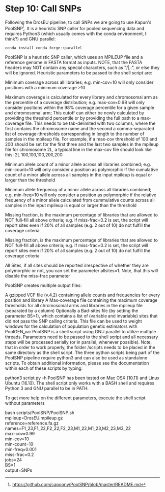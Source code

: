 # Step 10: Call SNPs 

Following the DrosEU pipeline, to call SNPs we are going to use Kapun's PoolSNP[^1]. It is a heuristic SNP caller for pooled sequencing data and requires Python3 (which usually comes with the conda environment, I think?) and GNU parallel:

`conda install conda-forge::parallel`


PoolSNP is a heuristic SNP caller, which uses an MPILEUP file and a reference genome in FASTA format as inputs. NOTE, that the FASTA headers may NOT contain any special characters, such as "/|,:", or else they will be ignored. Heuristic parameters to be passed to the shell script are:

Minimum coverage across all libraries; e.g. min-cov=10 will only consider positions with a minimum coverage >10

Maximum coverage is calculated for every library and chromosomal arm as the percentile of a coverage distribution; e.g. max-cov=0.98 will only consider positions within the 98% coverage percentile for a given sample and chromosomal arm; This cutoff can either be newly calculated by providing the threshold percentile or by providing the full path to a max-coverage file. This needs to be tab-delimited with two columns, where the first contains the chromosome name and the second a comma-separated list of coverage-thresholds corresponding in length to the number of samples in the mpileup file. For example, if a max-cov threshold of 100 and 200 should be set for the first three and the last two samples in the mpileup file for chromosome 2L, a typical line in the max-cov file should look like this: 2L 100,100,100,200,200

Minimum allele count of a minor allele across all libraries combined; e.g. min-count=10 will only consider a position as polymorphic if the cumulative count of a minor allele across all samples in the input mpileup is equal or larger than the threshold

Minimum allele frequency of a minor allele across all libraries combined; e.g. min-freq=10 will only consider a position as polymorphic if the relative frequency of a minor allele calculated from cummulative counts across all samples in the input mpileup is equal or larger than the threshold

Missing fraction, is the maximum percentage of libraries that are allowed to NOT full-fill all above criteria; e.g. if miss-frac=0.2 is set, the script will report sites even if 20% of all samples (e.g. 2 out of 10) do not fulfill the coverage criteria

Missing fraction, is the maximum percentage of libraries that are allowed to NOT full-fill all above criteria; e.g. if miss-frac=0.2 is set, the script will report sites even if 20% of all samples (e.g. 2 out of 10) do not fulfill the coverage criteria

All Sites, if all sites should be reported irrespective of whether they are polymorphic or not, you can set the parameter allsites=1. Note, that this will disable the miss-frac parameter

PoolSNP creates multiple output files:

A gzipped VCF file (v.4.2) containing allele counts and frequencies for every position and library
A Max-coverage file containing the maximum coverage thresholds for all chromosomal arms and libraries in the mpileup file (separated by a column)
Optionally a Bad-sites file (by setting the parameter BS=1), which contains a list of (variable and invariable) sites that did not pass the SNP calling criteria. This file can be used to weight windows for the calculation of population genetic estimators with PoolGEN_var
PoolSNP is a shell script using GNU parallel to utilize multiple threads. Parameters need to be passed to the shell script and all necessary steps will be processed serially (or in parallel, whenever possible). Note, that in order to work properly, the folder /scripts needs to be placed in the same directory as the shell script. The three python scripts being part of the PoolSNP pipeline require python3 and can also be used as standalone scripts. To obtain additional information, please see the documentation within each of these scripts by typing:

python3 script.py -h
PoolSNP has been tested on Mac OSX (10.11) and Linux Ubuntu (16.10). The shell script only works with a BASH shell and requires Python 3 and GNU parallel to be in PATH.

To get more help on the different parameters, execute the shell script without parameters

bash scripts/PoolSNP/PoolSNP.sh \
mpileup=DrosEU.mpileup.gz \
reference=reference.fa.gz \
names=F1_23,F1_22,F2_22,F2_23,M1_22,M1_23,M2_23,M3_22\
max-cov=0.99 \
min-cov=10 \
min-count=10 \
min-freq=0.001 \
miss-frac=0.2 \
jobs=24 \
BS=1 \
output=SNPs


[^1]: <https://github.com/capoony/PoolSNP/blob/master/README.md>
